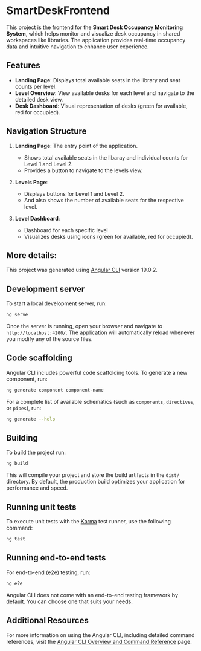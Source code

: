 # SmartDeskFrontend

This project is the frontend for the **Smart Desk Occupancy Monitoring System**, which helps monitor and visualize desk occupancy in shared workspaces like libraries. The application provides real-time occupancy data and intuitive navigation to enhance user experience.

## Features

- **Landing Page**: Displays total available seats in the library and seat counts per level.
- **Level Overview**: View available desks for each level and navigate to the detailed desk view.
- **Desk Dashboard**: Visual representation of desks (green for available, red for occupied).


## Navigation Structure

1. **Landing Page**: The entry point of the application.
   - Shows total available seats in the libaray and individual counts for Level 1 and Level 2.
   - Provides a button to navigate to the levels view.

2. **Levels Page**: 
   - Displays buttons for Level 1 and Level 2.
   - And also shows the number of available seats for the respective level.

3. **Level Dashboard**:
   - Dashboard for each specific level
   - Visualizes desks using icons (green for available, red for occupied).


## More details:

This project was generated using [Angular CLI](https://github.com/angular/angular-cli) version 19.0.2.

## Development server

To start a local development server, run:

```bash
ng serve
```

Once the server is running, open your browser and navigate to `http://localhost:4200/`. The application will automatically reload whenever you modify any of the source files.

## Code scaffolding

Angular CLI includes powerful code scaffolding tools. To generate a new component, run:

```bash
ng generate component component-name
```

For a complete list of available schematics (such as `components`, `directives`, or `pipes`), run:

```bash
ng generate --help
```

## Building

To build the project run:

```bash
ng build
```

This will compile your project and store the build artifacts in the `dist/` directory. By default, the production build optimizes your application for performance and speed.

## Running unit tests

To execute unit tests with the [Karma](https://karma-runner.github.io) test runner, use the following command:

```bash
ng test
```

## Running end-to-end tests

For end-to-end (e2e) testing, run:

```bash
ng e2e
```

Angular CLI does not come with an end-to-end testing framework by default. You can choose one that suits your needs.

## Additional Resources

For more information on using the Angular CLI, including detailed command references, visit the [Angular CLI Overview and Command Reference](https://angular.dev/tools/cli) page.
